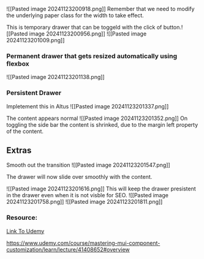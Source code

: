 ![[Pasted image 20241123200918.png]]
Remember that we need to modify the underlying paper class for the width to take effect.

This is temporary drawer that can be toggeld with the click of button.![[Pasted image 20241123200956.png]]
![[Pasted image 20241123201009.png]]



### Permanent drawer that gets resized automatically using flexbox
![[Pasted image 20241123201138.png]]


### Persistent Drawer 
Impletement this in Altus
![[Pasted image 20241123201337.png]]

The content appears normal ![[Pasted image 20241123201352.png]]
On toggling the side bar the content is shrinked, due to the margin left property of the content.

## Extras
Smooth out the transition ![[Pasted image 20241123201547.png]]

The drawer will now slide over smoothly with the content.

![[Pasted image 20241123201616.png]]
This will keep the drawer presistent in the drawer even when it is not visble for SEO.
![[Pasted image 20241123201758.png]]
![[Pasted image 20241123201811.png]]
### Resource:
[Link To Udemy](https://www.udemy.com/course/mastering-mui-component-customization/learn/lecture/41390036#overview)


https://www.udemy.com/course/mastering-mui-component-customization/learn/lecture/41408652#overview